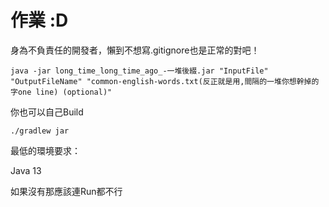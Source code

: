 # 作業 :D

身為不負責任的開發者，懶到不想寫.gitignore也是正常的對吧！

```shell
java -jar long_time_long_time_ago_-一堆後綴.jar "InputFile" "OutputFileName" "common-english-words.txt(反正就是用,間隔的一堆你想幹掉的字one line) (optional)"
```

你也可以自己Build

```shell
./gradlew jar
```



最低的環境要求：

Java 13

如果沒有那應該連Run都不行
